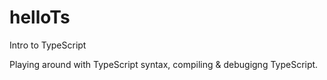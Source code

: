 # helloTs
Intro to TypeScript


Playing around with TypeScript syntax, compiling & debugigng TypeScript.
